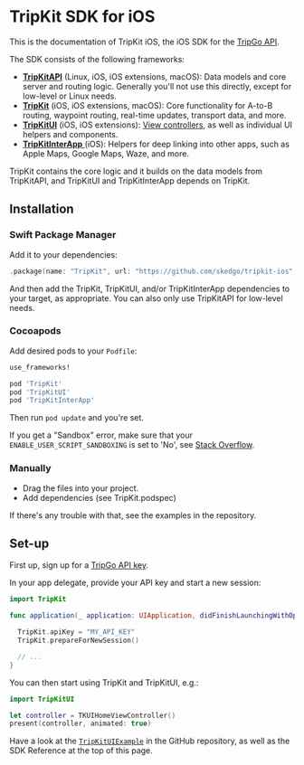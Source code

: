 # TripKit SDK for iOS

This is the documentation of TripKit iOS, the iOS SDK for the [TripGo API](https://developer.tripgo.com).

The SDK consists of the following frameworks:

- [**TripKitAPI**](sdk/documentation/tripkitapi/index.html) (Linux, iOS, iOS extensions, macOS): Data models and core server and routing logic. Generally you'll not use this directly, except for low-level or Linux needs.
- [**TripKit**](sdk/documentation/tripkit/index.html) (iOS, iOS extensions, macOS): Core functionality for A-to-B routing, waypoint routing, real-time updates, transport data, and more.
- [**TripKitUI**](sdk/documentation/tripkitui/index.html) (iOS, iOS extensions): [View controllers](view-controllers.md), as well as individual UI helpers and components.
- [**TripKitInterApp** ](sdk/documentation/tripkitinterapp/index.html) (iOS): Helpers for deep linking into other apps, such as Apple Maps, Google Maps, Waze, and more.

TripKit contains the core logic and it builds on the data models from TripKitAPI, and TripKitUI and TripKitInterApp depends on TripKit.

## Installation

### Swift Package Manager

Add it to your dependencies:

```swift
.package(name: "TripKit", url: "https://github.com/skedgo/tripkit-ios", from: "5.0.0")
```

And then add the TripKit, TripKitUI, and/or TripKitInterApp dependencies to your target, as appropriate. You can also only use TripKitAPI for low-level needs.

### Cocoapods

Add desired pods to your `Podfile`:

```ruby
use_frameworks!

pod 'TripKit'
pod 'TripKitUI'
pod 'TripKitInterApp'
```

Then run `pod update` and you're set.

If you get a "Sandbox" error, make sure that your `ENABLE_USER_SCRIPT_SANDBOXING` is set to 'No', see [Stack Overflow](https://stackoverflow.com/questions/76590131/error-while-build-ios-app-in-xcode-sandbox-rsync-samba-13105-deny1-file-w).

### Manually

- Drag the files into your project.
- Add dependencies (see TripKit.podspec)

If there's any trouble with that, see the examples in the repository.

## Set-up

First up, sign up for a [TripGo API key](https://developer.tripgo.com).

In your app delegate, provide your API key and start a new session:

```swift
import TripKit

func application(_ application: UIApplication, didFinishLaunchingWithOptions launchOptions: [UIApplication.LaunchOptionsKey: Any]?) -> Bool {

  TripKit.apiKey = "MY_API_KEY"
  TripKit.prepareForNewSession()

  // ...
}
```

You can then start using TripKit and TripKitUI, e.g.:

```swift
import TripKitUI

let controller = TKUIHomeViewController()
present(controller, animated: true)
```

Have a look at the [`TripKitUIExample`](https://github.com/skedgo/tripkit-ios/tree/main/Examples/TripKitUIExample) in the GitHub repository, as well as the SDK Reference at the top of this page.
